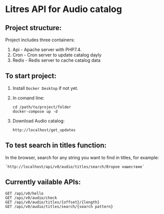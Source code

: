 # Litres API for Audio catalog

## Project structure:

Project includes three containers:

1. Api - Apache server with PHP7.4.
2. Cron - Cron server to update catalog dayly
3. Redis - Redis server to cache catalog data

## To start project:

1. Install `Docker Desktop` if not yet.
2. In comand line:
    ```
    cd /path/to/project/folder
    docker-compose up -d
    ```
3. Download Audio catalog:

    `http://localhost/get_updates`

## To test search in titles function:

In the browser, search for any string you want to find in titles, for example:

    `http://localhost/api/v0/audio/titles/search/Второе нашествие`
    
## Currently vailable APIs: 

    GET /api/v0/hello 
    GET /api/v0/audio/check
    GET /api/v0/audio/titles/{offset}/{length}
    GET /api/v0/audio/titles/search/{search pattern}
     

